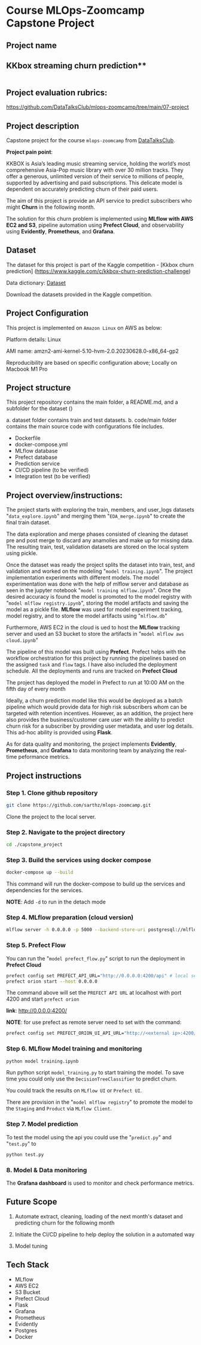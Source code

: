 # Course MLOps-Zoomcamp Capstone Project

## Project name

## KKbox streaming churn prediction**

<img src="">

## Project evaluation rubrics:
https://github.com/DataTalksClub/mlops-zoomcamp/tree/main/07-project

## Project description

Capstone project for the course `mlops-zoomcamp` from [DataTalksClub](https://github.com/DataTalksClub/mlops-zoomcamp).

**Project pain point**:

KKBOX is Asia’s leading music streaming service, holding the world’s most comprehensive Asia-Pop music library with over 30 million tracks. They offer a generous, unlimited version of their service to millions of people, supported by advertising and paid subscriptions. This delicate model is dependent on accurately predicting churn of their paid users.

The aim of this project is provide an API service to predict subscribers who might **Churn** in the following month.

The solution for this churn problem is implemented using **MLflow with AWS EC2 and S3**, pipeline automation using **Prefect Cloud**, and observability using **Evidently**, **Prometheus**, and **Grafana**.

## Dataset

The dataset for this project is part of the Kaggle competition - [Kkbox churn prediction] (https://www.kaggle.com/c/kkbox-churn-prediction-challenge)

Data dictionary: [Dataset](./kkbox-churn-prediction-challenge/dataset_README.md)

Download the datasets provided in the Kaggle competition.

## Project Configuration

This project is implemented on `Amazon Linux` on AWS as below:

Platform details: Linux

AMI name:  amzn2-ami-kernel-5.10-hvm-2.0.20230628.0-x86_64-gp2

Reproducibility are based on specific configuration above; Locally on Macbook M1 Pro

## Project structure

This project repository contains the main folder, a README.md, and a subfolder for the dataset ()

a. dataset folder contains train and test datasets.
b. code/main folder contains the main source code with configurations file includes.

  - Dockerfile
  - docker-compose.yml
  - MLflow database
  - Prefect database
  - Prediction service
  - CI/CD pipeline (to be verified)
  - Integration test (to be verified)


## Project overview/instructions:

The project starts with exploring the train, members, and user_logs datasets "`data_explore.ipynb`" and merging them "`EDA_merge.ipynb`" to create the final train dataset. 

The data exploration and merge phases consisted of cleaning the dataset pre and post merge to discard any anamolies and make up for missing data. The resulting train, test, validation datasets are stored on the local system using pickle.

Once the dataset was ready the project splits the dataset into train, test, and validation and worked on the modeling "`model training.ipynb`". The project implementation experiments with different models. The model experimentation was done with the help of mlflow server and database as seen in the jupyter notebook "`model training mlflow.ipynb`". Once the desired accuracy is found the model is promoted to the model registry with "`model mlflow registry.ipynb`", storing the model artifacts and saving the model as a pickle file.
**MLflow** was used for model experiment tracking, model registry, and to store the model artifacts using "`mlflow.db`" 

Furthermore, AWS EC2 in the cloud is ued to host the **MLflow** tracking server and used an S3 bucket to store the artifacts in "`model mlflow aws cloud.ipynb`"

The pipeline of this model was built using **Prefect**. Prefect helps with the workflow orchestration for this project by running the pipelines based on the assigned `task` and `flow` tags. I have also included the deployment schedule. All the deployments and runs are tracked on **Prefect Cloud**

The project has deployed the model in Prefect to run at 10:00 AM on the fifth day of every month 

Ideally, a churn prediction model like this would be deployed as a batch pipeline which would provide data for high risk subscribers whom can be targeted with retention incentives. However, as an addition, the project here also provides the business/customer care user with the ability to predict churn risk for a subscriber by providing user metadata, and user log details. This ad-hoc ability is provided using **Flask**.


As for data quality and monitoring, the project implements **Evidently**, **Prometheus**, and **Grafana** to data monitoring team by analyzing the real-time peformance metrics.
  
## Project instructions

### Step 1. Clone github repository

```bash
git clone https://github.com/sarthz/mlops-zoomcamp.git
```

Clone the project to the local server.

### Step 2. Navigate to the project directory

```bash
cd ./capstone_project
```

### Step 3. Build the services using docker compose

```bash
docker-compose up --build
```

This command will run the docker-compose to build up the services and dependencies for the services.

**NOTE**: Add `-d` to run in the detach mode


### Step 4. MLflow preparation (cloud version)

```bash
mlflow server -h 0.0.0.0 -p 5000 --backend-store-uri postgresql://mlflow:XeUxRgJfLRbdPD0zveoD@mlflow-database.cwcwp86pkdi8.us-east-2.rds.amazonaws.com:5432/mlflow_db --default-artifact-root s3://mlflow-artifacts-remote-st
```

### Step 5. Prefect Flow

You can run the "`model prefect_flow.py`" script to run the deployment in **Prefect Cloud**

```bash
prefect config set PREFECT_API_URL="http://0.0.0.0:4200/api" # local server
prefect orion start --host 0.0.0.0
```

The command above will set the `PREFECT API URL` at localhost with port 4200 and start `prefect orion` 

**link**: http://0.0.0.0:4200/

**NOTE**: for use prefect as remote server need to set with the command:

```bash
prefect config set PREFECT_ORION_UI_API_URL="http://<external ip>:4200/api" # Remote server
```

### Step 6. MLflow Model training and monitoring

```bash
python model training.ipynb
```

Run python script `model_training.py` to start training the model. To save time you could only use the `DecisionTreeClassifier` to predict churn.

You could track the results on `MLflow UI` or `Prefect UI`.

There are provision in the "`model mlflow registry`" to promote the model to the `Staging` and `Product` via `MLflow Client`.


### Step 7. Model prediction

To test the model using the api you could use the "`predict.py`" and "`test.py`" to 

```bash
python test.py
```

### 8. Model & Data monitoring

The **Grafana dashboard** is used to monitor and check performance metrics.


## Future Scope

1. Automate extract, cleaning, loading of the next month's dataset and predicting churn for the following month

2. Initiate the CI/CD pipeline to help deploy the solution in a automated way

3. Model tuning

## Tech Stack

- MLflow
- AWS EC2
- S3 Bucket
- Prefect Cloud
- Flask
- Grafana
- Prometheus
- Evidently
- Postgres
- Docker
